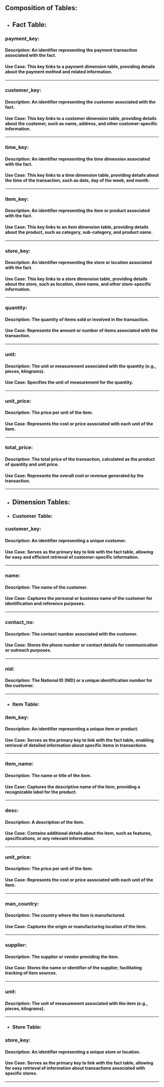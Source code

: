 ## Composition of Tables:

- ## Fact Table:

### **payment_key:** 
#### Description: An identifier representing the payment transaction associated with the fact.
#### Use Case: This key links to a payment dimension table, providing details about the payment method and related information.
---

### **customer_key:** 
#### Description: An identifier representing the customer associated with the fact.
#### Use Case: This key links to a customer dimension table, providing details about the customer, such as name, address, and other customer-specific information.
---
### **time_key:** 
#### Description: An identifier representing the time dimension associated with the fact.
#### Use Case: This key links to a time dimension table, providing details about the time of the transaction, such as date, day of the week, and month.
---
### **item_key:** 
#### Description: An identifier representing the item or product associated with the fact.
#### Use Case: This key links to an item dimension table, providing details about the product, such as category, sub-category, and product name.
---
### **store_key:** 
#### Description: An identifier representing the store or location associated with the fact.
#### Use Case: This key links to a store dimension table, providing details about the store, such as location, store name, and other store-specific information.
---
### **quantity:** 
#### Description: The quantity of items sold or involved in the transaction.
#### Use Case: Represents the amount or number of items associated with the transaction.
---
### **unit:** 
#### Description: The unit or measurement associated with the quantity (e.g., pieces, kilograms).
#### Use Case: Specifies the unit of measurement for the quantity.
---
### **unit_price:** 
#### Description: The price per unit of the item.
#### Use Case: Represents the cost or price associated with each unit of the item.
---
### **total_price:** 
#### Description: The total price of the transaction, calculated as the product of quantity and unit price.
#### Use Case: Represents the overall cost or revenue generated by the transaction.
---

- ## Dimension Tables:
- ### Customer Table:

### **customer_key:** 
#### Description: An identifier representing a unique customer.
#### Use Case: Serves as the primary key to link with the fact table, allowing for easy and efficient retrieval of customer-specific information.
---
### **name:** 
#### Description: The name of the customer.
#### Use Case: Captures the personal or business name of the customer for identification and reference purposes.
---
### **contact_no:** 
#### Description: The contact number associated with the customer.
#### Use Case: Stores the phone number or contact details for communication or outreach purposes.
---
### **nid:** 
#### Description: The National ID (NID) or a unique identification number for the customer.
---
- ### Item Table:

### **item_key:** 
#### Description: An identifier representing a unique item or product.
#### Use Case: Serves as the primary key to link with the fact table, enabling retrieval of detailed information about specific items in transactions.
---
### **item_name:** 
#### Description: The name or title of the item.
#### Use Case: Captures the descriptive name of the item, providing a recognizable label for the product.
---
### **desc:** 
#### Description: A description of the item.
#### Use Case: Contains additional details about the item, such as features, specifications, or any relevant information.
---
### **unit_price:** 
#### Description: The price per unit of the item.
#### Use Case: Represents the cost or price associated with each unit of the item.
---
### **man_country:** 
#### Description: The country where the item is manufactured.
#### Use Case: Captures the origin or manufacturing location of the item.
---
### **supplier:** 
#### Description: The supplier or vendor providing the item.
#### Use Case: Stores the name or identifier of the supplier, facilitating tracking of item sources.
---
### **unit:** 
#### Description: The unit of measurement associated with the item (e.g., pieces, kilograms).
---
- ### Store Table:

### **store_key:** 
#### Description: An identifier representing a unique store or location.
#### Use Case: Serves as the primary key to link with the fact table, allowing for easy retrieval of information about transactions associated with specific stores.
---
